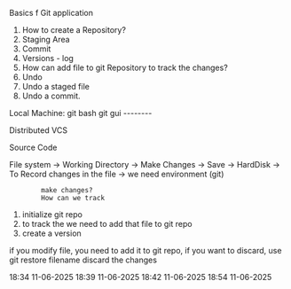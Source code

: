 Basics f Git application
1. How to create a Repository?
2. Staging Area
3. Commit 
4. Versions - log
5. How can add file to git Repository to track the changes?
6. Undo
7. Undo a staged file
8. Undo a commit.



Local Machine:
    git bash
    git gui
    --------

Distributed VCS

Source Code


File system -> Working Directory    -> Make Changes -> Save -> HardDisk
            -> To Record changes in the file -> we need environment (git)
            
            make changes?
            How can we track

1. initialize git repo
2. to track the we need to add that file to git repo
3. create a version

if you modify file, you need to add it to git repo, 
if you want to discard, use git restore filename
discard the changes

18:34 11-06-2025
18:39 11-06-2025
18:42 11-06-2025
18:54 11-06-2025